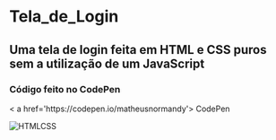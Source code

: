 # Tela_de_Login


<h2> Uma tela de login feita em HTML e CSS puros sem a utilização de um JavaScript</h2>
<h3> Código feito no CodePen</h3> 
< a href='https://codepen.io/matheusnormandy'> CodePen </a>

![HTMLCSS](https://user-images.githubusercontent.com/65971014/211218781-d234fdf1-8c69-4fc6-a308-1d81a429479c.PNG)
